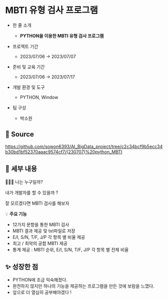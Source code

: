 # MBTI 유형 검사 프로그램

- 한 줄 소개
  - **PYTHON을 이용한 MBTI 유형 검사 프로그램**
  
- 프로젝트 기간
  - 2023/07/06 → 2023/07/07
- 준비 및 교육 기간
  - 2023/07/06 → 2023/07/17
- 개발 환경 및 도구
  - PYTHON, Window
- 팀 구성
  - 박소원

## 🔗 **Source**
https://github.com/sowon6393/AI_BigData_project/tree/c2c34bcf9b5ecc34b30bd1bf52370aaac9574cf7/(230707)%20python_MBTI


## 💖 세부 내용

<aside>
👩🏻‍💻 나는 누구일까? 

  
내가 개발자를 할 수 있을까 ? 


잘 모르겠다면 MBTI 검사를 해보자

💡 **주요 기능**
- 12가지 문항을 통한 MBTI 검사
- MBTI 결과 제공 및 txt파일로 저장
- E/I, S/N, T/F, J/P 각 항목 별 비율 제공
- 최고 / 최악의 궁합 MBTI 제공
- 통계 제공 : MBTI 순위, E/I, S/N, T/F, J/P 각 항목 별 전체 비율

## ✨ 성장한 점

- PYTHON에 조금 익숙해졌다.
- 완전하지 않지만 하나의 기능을 제공하는 프로그램을 만든 것에 보람을 느꼈다.
- 앞으로 더 열심히 공부해야겠다 !
